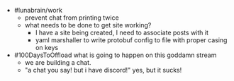 - #lunabrain/work
	- prevent chat from printing twice
	- what needs to be done to get site working?
		- I have a site being created, I need to associate posts with it
		- yaml marshaller to write protobuf config to file with proper casing on keys
- #100DaysToOffload what is going to happen on this goddamn stream
	- we are building a chat.
	- "a chat you say! but i have discord!" yes, but it sucks!